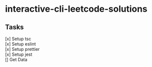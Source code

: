 # interactive-cli-leetcode-solutions

## Tasks

[x] Setup tsc \
[x] Setup eslint \
[x] Setup prettier \
[x] Setup jest \
[] Get Data
